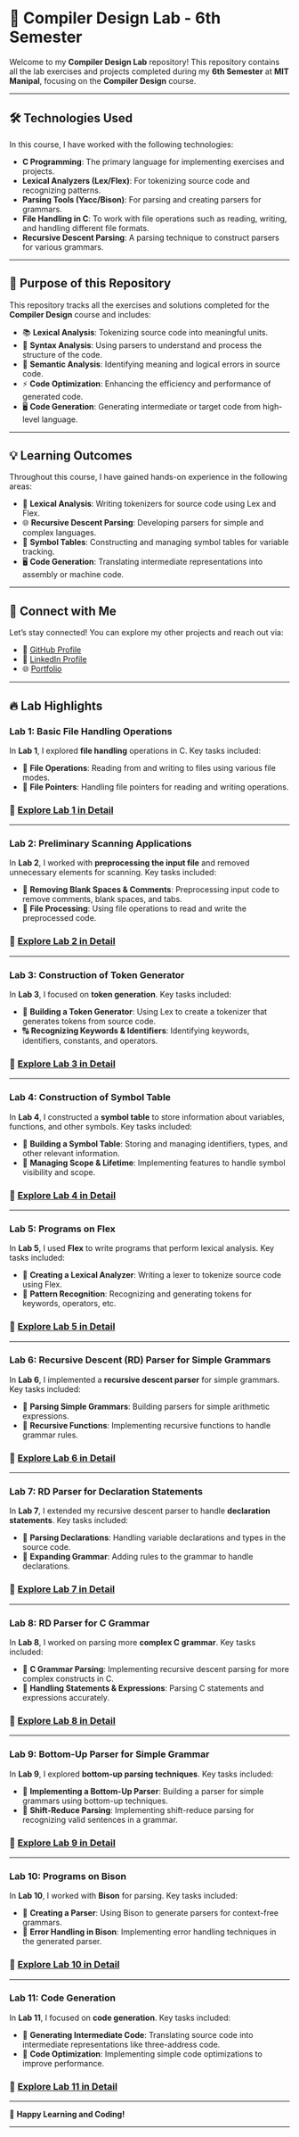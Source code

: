 # 🚀 **Compiler Design Lab - 6th Semester**

Welcome to my **Compiler Design Lab** repository! This repository contains all the lab exercises and projects completed during my **6th Semester** at **MIT Manipal**, focusing on the **Compiler Design** course.

---

## 🛠️ **Technologies Used**

In this course, I have worked with the following technologies:

- **C Programming**: The primary language for implementing exercises and projects.
- **Lexical Analyzers (Lex/Flex)**: For tokenizing source code and recognizing patterns.
- **Parsing Tools (Yacc/Bison)**: For parsing and creating parsers for grammars.
- **File Handling in C**: To work with file operations such as reading, writing, and handling different file formats.
- **Recursive Descent Parsing**: A parsing technique to construct parsers for various grammars.

---

## 🎯 **Purpose of this Repository**

This repository tracks all the exercises and solutions completed for the **Compiler Design** course and includes:

- 📚 **Lexical Analysis**: Tokenizing source code into meaningful units.
- 📝 **Syntax Analysis**: Using parsers to understand and process the structure of the code.
- 🔧 **Semantic Analysis**: Identifying meaning and logical errors in source code.
- ⚡ **Code Optimization**: Enhancing the efficiency and performance of generated code.
- 🖥️ **Code Generation**: Generating intermediate or target code from high-level language.

---

## 💡 **Learning Outcomes**

Throughout this course, I have gained hands-on experience in the following areas:

- 🧠 **Lexical Analysis**: Writing tokenizers for source code using Lex and Flex.
- 🌐 **Recursive Descent Parsing**: Developing parsers for simple and complex languages.
- 🔧 **Symbol Tables**: Constructing and managing symbol tables for variable tracking.
- 🖥️ **Code Generation**: Translating intermediate representations into assembly or machine code.

---

## 🔗 **Connect with Me**

Let’s stay connected! You can explore my other projects and reach out via:

- 🌟 [GitHub Profile](https://github.com/adityagarwal15)
- 💼 [LinkedIn Profile](https://www.linkedin.com/in/aditya-agarwal-12601b27b/)
- 🌐 [Portfolio](https://adityagarwal.netlify.app)

---

## 🔥 **Lab Highlights**

### **Lab 1: Basic File Handling Operations**

In **Lab 1**, I explored **file handling** operations in C. Key tasks included:

- 🧮 **File Operations**: Reading from and writing to files using various file modes.
- 🔢 **File Pointers**: Handling file pointers for reading and writing operations.

### 📂 [Explore Lab 1 in Detail](./LAB1)

---

### **Lab 2: Preliminary Scanning Applications**

In **Lab 2**, I worked with **preprocessing the input file** and removed unnecessary elements for scanning. Key tasks included:

- 🧠 **Removing Blank Spaces & Comments**: Preprocessing input code to remove comments, blank spaces, and tabs.
- 🔧 **File Processing**: Using file operations to read and write the preprocessed code.

### 📂 [Explore Lab 2 in Detail](./LAB2)

---

### **Lab 3: Construction of Token Generator**

In **Lab 3**, I focused on **token generation**. Key tasks included:

- 🧮 **Building a Token Generator**: Using Lex to create a tokenizer that generates tokens from source code.
- 🔠 **Recognizing Keywords & Identifiers**: Identifying keywords, identifiers, constants, and operators.

### 📂 [Explore Lab 3 in Detail](./LAB3)

---

### **Lab 4: Construction of Symbol Table**

In **Lab 4**, I constructed a **symbol table** to store information about variables, functions, and other symbols. Key tasks included:

- 🧠 **Building a Symbol Table**: Storing and managing identifiers, types, and other relevant information.
- 🔧 **Managing Scope & Lifetime**: Implementing features to handle symbol visibility and scope.

### 📂 [Explore Lab 4 in Detail](./LAB4)

---

### **Lab 5: Programs on Flex**

In **Lab 5**, I used **Flex** to write programs that perform lexical analysis. Key tasks included:

- 🧮 **Creating a Lexical Analyzer**: Writing a lexer to tokenize source code using Flex.
- 🔢 **Pattern Recognition**: Recognizing and generating tokens for keywords, operators, etc.

### 📂 [Explore Lab 5 in Detail](./LAB5)

---

### **Lab 6: Recursive Descent (RD) Parser for Simple Grammars**

In **Lab 6**, I implemented a **recursive descent parser** for simple grammars. Key tasks included:

- 🧠 **Parsing Simple Grammars**: Building parsers for simple arithmetic expressions.
- 🔧 **Recursive Functions**: Implementing recursive functions to handle grammar rules.

### 📂 [Explore Lab 6 in Detail](./LAB6)

---

### **Lab 7: RD Parser for Declaration Statements**

In **Lab 7**, I extended my recursive descent parser to handle **declaration statements**. Key tasks included:

- 🧮 **Parsing Declarations**: Handling variable declarations and types in the source code.
- 🔧 **Expanding Grammar**: Adding rules to the grammar to handle declarations.

### 📂 [Explore Lab 7 in Detail](./LAB7)

---

### **Lab 8: RD Parser for C Grammar**

In **Lab 8**, I worked on parsing more **complex C grammar**. Key tasks included:

- 🧠 **C Grammar Parsing**: Implementing recursive descent parsing for more complex constructs in C.
- 🔧 **Handling Statements & Expressions**: Parsing C statements and expressions accurately.

### 📂 [Explore Lab 8 in Detail](./LAB8)

---

### **Lab 9: Bottom-Up Parser for Simple Grammar**

In **Lab 9**, I explored **bottom-up parsing techniques**. Key tasks included:

- 🧮 **Implementing a Bottom-Up Parser**: Building a parser for simple grammars using bottom-up techniques.
- 🔧 **Shift-Reduce Parsing**: Implementing shift-reduce parsing for recognizing valid sentences in a grammar.

### 📂 [Explore Lab 9 in Detail](./LAB9)

---

### **Lab 10: Programs on Bison**

In **Lab 10**, I worked with **Bison** for parsing. Key tasks included:

- 🧠 **Creating a Parser**: Using Bison to generate parsers for context-free grammars.
- 🔧 **Error Handling in Bison**: Implementing error handling techniques in the generated parser.

### 📂 [Explore Lab 10 in Detail](./LAB10)

---

### **Lab 11: Code Generation**

In **Lab 11**, I focused on **code generation**. Key tasks included:

- 🧮 **Generating Intermediate Code**: Translating source code into intermediate representations like three-address code.
- 🔧 **Code Optimization**: Implementing simple code optimizations to improve performance.

### 📂 [Explore Lab 11 in Detail](./LAB11)

---

🚀 **Happy Learning and Coding!**

---
